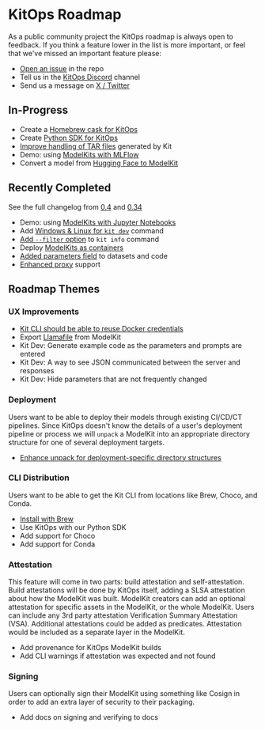 # KitOps Roadmap

As a public community project the KitOps roadmap is always open to feedback. If you think a feature lower in the list is more important, or feel that we've missed an important feature please:

* [Open an issue](https://github.com/jozu-ai/kitops/issues) in the repo
* Tell us in the [KitOps Discord](https://discord.gg/Tapeh8agYy) channel
* Send us a message on [X / Twitter](https://twitter.com/Kit_Ops)

## In-Progress

* Create a [Homebrew cask for KitOps](https://github.com/jozu-ai/homebrew-kitops/issues/6)
* Create [Python SDK for KitOps](https://github.com/jozu-ai/kitops/issues/118)
* [Improve handling of TAR files](https://github.com/jozu-ai/kitops/issues/489) generated by Kit
* Demo: using [ModelKits with MLFlow](https://github.com/jozu-ai/kitops/issues/545)
* Convert a model from [Hugging Face to ModelKit](https://github.com/jozu-ai/kitops/issues/564)


## Recently Completed
See the full changelog from [0.4](https://github.com/jozu-ai/kitops/releases/tag/v0.4.0) and [0.34](https://github.com/jozu-ai/kitops/releases/tag/v0.3.4)

* Demo: using [ModelKits with Jupyter Notebooks](https://youtu.be/OQPp7QEvk7Q?feature=shared)
* Add [Windows & Linux for `kit dev`](https://github.com/jozu-ai/kitops/releases/tag/v0.4.0) command
* [Add `--filter` option](https://github.com/jozu-ai/kitops/releases/tag/v0.4.0) to `kit info` command
* Deploy [ModelKits as containers](https://kitops.ml/docs/deploy.html)
* [Added parameters field](https://github.com/jozu-ai/kitops/pull/514) to datasets and code
* [Enhanced proxy](https://github.com/jozu-ai/kitops/pull/512) support

## Roadmap Themes

### UX Improvements

* [Kit CLI should be able to reuse Docker credentials](https://github.com/jozu-ai/kitops/issues/213)
* Export [Llamafile](https://github.com/Mozilla-Ocho/llamafile?tab=readme-ov-file) from ModelKit
* Kit Dev: Generate example code as the parameters and prompts are entered
* Kit Dev: A way to see JSON communicated between the server and responses
* Kit Dev: Hide parameters that are not frequently changed

### Deployment

Users want to be able to deploy their models through existing CI/CD/CT pipelines. Since KitOps doesn't know the details of a user's deployment pipeline or process we will `unpack` a ModelKit into an appropriate directory structure for one of several deployment targets.

* [Enhance unpack for deployment-specific directory structures](https://github.com/jozu-ai/kitops/issues/131)

### CLI Distribution

Users want to be able to get the Kit CLI from locations like Brew, Choco, and Conda.

* [Install with Brew](https://kitops.ml/docs/cli/installation.html)
* Use KitOps with our Python SDK
* Add support for Choco
* Add support for Conda

### Attestation

This feature will come in two parts: build attestation and self-attestation. Build attestations will be done by KitOps itself, adding a SLSA attestation about how the ModelKit was built. ModelKit creators can add an optional attestation for specific assets in the ModelKit, or the whole ModelKit. Users can include any 3rd party attestation Verification Summary Attestation (VSA). Additional attestations could be added as predicates. Attestation would be included as a separate layer in the ModelKit.

* Add provenance for KitOps ModelKit builds
* Add CLI warnings if attestation was expected and not found

### Signing

Users can optionally sign their ModelKit using something like Cosign in order to add an extra layer of security to their packaging.

* Add docs on signing and verifying to docs
